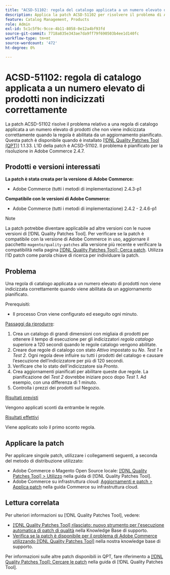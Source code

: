 ```yaml
---
title: "ACSD-51102: regola del catalogo applicata a un numero elevato di prodotti non indicizzati correttamente"
description: Applica la patch ACSD-51102 per risolvere il problema di Adobe Commerce, in cui una regola di catalogo applicata a un numero elevato di prodotti non viene indicizzata correttamente quando la regola è abilitata da un aggiornamento pianificato.
feature: Catalog Management, Products
role: Admin
exl-id: 5c1c5f9c-9cce-4b11-8058-0e12a4bf93fd
source-git-commit: 7718a835e343ae7da9ff79f690503b4ee1d140fc
workflow-type: tm+mt
source-wordcount: '472'
ht-degree: 0%

---
```


# ACSD-51102: regola di catalogo applicata a un numero elevato di prodotti non indicizzati correttamente

La patch ACSD-51102 risolve il problema relativo a una regola di catalogo applicata a un numero elevato di prodotti che non viene indicizzata correttamente quando la regola è abilitata da un aggiornamento pianificato. Questa patch è disponibile quando è installato [[!DNL Quality Patches Tool (QPT)]](/help/announcements/adobe-commerce-announcements/magento-quality-patches-released-new-tool-to-self-serve-quality-patches.md) 1.1.33. L’ID della patch è ACSD-51102. Il problema è pianificato per la risoluzione in Adobe Commerce 2.4.7.

## Prodotti e versioni interessati

**La patch è stata creata per la versione di Adobe Commerce:**

* Adobe Commerce (tutti i metodi di implementazione) 2.4.3-p1

**Compatibile con le versioni di Adobe Commerce:**

* Adobe Commerce (tutti i metodi di implementazione) 2.4.2 - 2.4.6-p1

>[!NOTE]
>
>La patch potrebbe diventare applicabile ad altre versioni con le nuove versioni di [!DNL Quality Patches Tool]. Per verificare se la patch è compatibile con la versione di Adobe Commerce in uso, aggiornare il pacchetto `magento/quality-patches` alla versione più recente e verificare la compatibilità nella pagina [[!DNL Quality Patches Tool]: Cerca patch](https://experienceleague.adobe.com/tools/commerce-quality-patches/index.html). Utilizza l’ID patch come parola chiave di ricerca per individuare la patch.

## Problema

Una regola di catalogo applicata a un numero elevato di prodotti non viene indicizzata correttamente quando viene abilitata da un aggiornamento pianificato.

Prerequisiti:

* Il processo Cron viene configurato ed eseguito ogni minuto.

<u>Passaggi da riprodurre</u>:

1. Crea un catalogo di grandi dimensioni con migliaia di prodotti per ottenere il tempo di esecuzione per gli indicizzatori *regola catalogo* superiore a 120 secondi quando le regole catalogo vengono abilitate.
2. Creare due regole di catalogo con stato *Attivo* impostato su *No*.  *Test 1* e *Test 2*. Ogni regola deve influire su tutti i prodotti del catalogo e causare l’esecuzione dell’indicizzatore per più di 120 secondi.
3. Verificare che lo stato dell&#39;indicizzatore sia *Pronto*.
4. Crea aggiornamenti pianificati per abilitare queste due regole. La pianificazione del *Test 2* dovrebbe iniziare poco dopo *Test 1*. Ad esempio, con una differenza di 1 minuto.
5. Controlla i prezzi dei prodotti sul Negozio.

<u>Risultati previsti</u>

Vengono applicati sconti da entrambe le regole.

<u>Risultati effettivi</u>

Viene applicato solo il primo sconto regola.

## Applicare la patch

Per applicare singole patch, utilizzare i collegamenti seguenti, a seconda del metodo di distribuzione utilizzato:

* Adobe Commerce o Magento Open Source locale: [[!DNL Quality Patches Tool] > Utilizzo](<https://experienceleague.adobe.com/docs/commerce-operations/tools/quality-patches-tool/usage.html>) nella guida di [!DNL Quality Patches Tool].
* Adobe Commerce su infrastruttura cloud: [Aggiornamenti e patch > Applica patch](https://experienceleague.adobe.com/docs/commerce-cloud-service/user-guide/develop/upgrade/apply-patches.html) nella guida Commerce su infrastruttura cloud.

## Lettura correlata

Per ulteriori informazioni su [!DNL Quality Patches Tool], vedere:

* [[!DNL Quality Patches Tool] rilasciato: nuovo strumento per l&#39;esecuzione automatica di patch di qualità](/help/announcements/adobe-commerce-announcements/magento-quality-patches-released-new-tool-to-self-serve-quality-patches.md) nella Knowledge Base di supporto.
* [Verifica se la patch è disponibile per il problema di Adobe Commerce utilizzando  [!DNL Quality Patches Tool]](/help/support-tools/patches-available-in-qpt-tool/check-patch-for-magento-issue-with-magento-quality-patches.md) nella nostra knowledge base di supporto.

Per informazioni sulle altre patch disponibili in QPT, fare riferimento a [[!DNL Quality Patches Tool]: Cercare le patch](<https://experienceleague.adobe.com/tools/commerce-quality-patches/index.html>) nella guida di [!DNL Quality Patches Tool].
